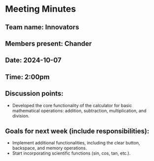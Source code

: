 # Meeting Minutes

## Team name: Innovators

## Members present: Chander

## Date: 2024-10-07

## Time: 2:00pm

## Discussion points:
* Developed the core functionality of the calculator for basic mathematical operations: addition, subtraction, multiplication, and division.

## Goals for next week (include responsibilities):
* Implement additional functionalities, including the clear button, backspace, and memory operations.
* Start incorporating scientific functions (sin, cos, tan, etc.).
